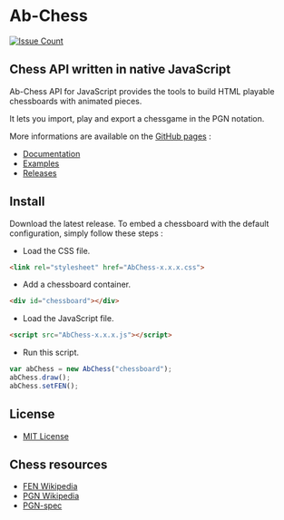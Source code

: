 # Ab-Chess

[![Issue Count](https://codeclimate.com/github/Nimzozo/Ab-Chess/badges/issue_count.svg)](https://codeclimate.com/github/Nimzozo/Ab-Chess)

## Chess API written in native JavaScript

Ab-Chess API for JavaScript provides the tools to build HTML playable chessboards with animated pieces. 

It lets you import, play and export a chessgame in the PGN notation.

More informations are available on the [GitHub pages](https://nimzozo.github.io/Ab-Chess/) :

- [Documentation](https://nimzozo.github.io/Ab-Chess/docs/overview.html)
- [Examples](https://nimzozo.github.io/Ab-Chess/examples/basics/default.html)
- [Releases](https://nimzozo.github.io/Ab-Chess/download.html)

## Install

Download the latest release. To embed a chessboard with the default configuration, simply follow these steps :

- Load the CSS file.
```html
<link rel="stylesheet" href="AbChess-x.x.x.css">
```

- Add a chessboard container.
```html
<div id="chessboard"></div>
```

- Load the JavaScript file.
```html
<script src="AbChess-x.x.x.js"></script>
```

- Run this script.
```javascript
var abChess = new AbChess("chessboard");
abChess.draw();
abChess.setFEN();
```

## License

- [MIT License](https://github.com/Nimzozo/ab-chess/blob/master/LICENSE.txt)

## Chess resources

- [FEN Wikipedia](https://en.wikipedia.org/wiki/Forsyth%E2%80%93Edwards_Notation)
- [PGN Wikipedia](https://en.wikipedia.org/wiki/Portable_Game_Notation)
- [PGN-spec](https://www.chessclub.com/user/help/PGN-spec)
